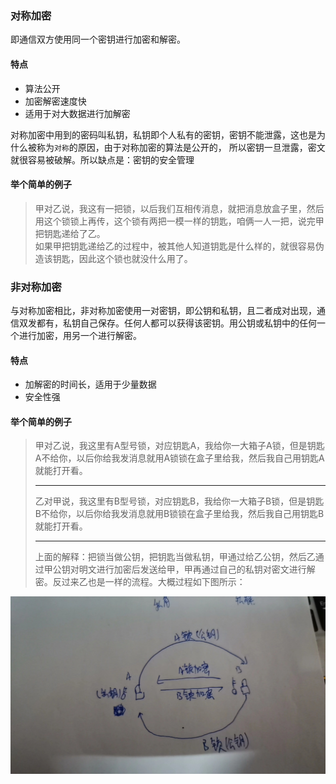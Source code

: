 ### 对称加密
即通信双方使用同一个密钥进行加密和解密。
#### 特点
- 算法公开
- 加密解密速度快
- 适用于对大数据进行加解密

对称加密中用到的密码叫私钥，私钥即个人私有的密钥，密钥不能泄露，这也是为什么被称为`对称`的原因，由于对称加密的算法是公开的，
所以密钥一旦泄露，密文就很容易被破解。所以缺点是：密钥的安全管理

#### 举个简单的例子
> 甲对乙说，我这有一把锁，以后我们互相传消息，就把消息放盒子里，然后用这个锁锁上再传，这个锁有两把一模一样的钥匙，咱俩一人一把，说完甲把钥匙递给了乙。<br>
> 如果甲把钥匙递给乙的过程中，被其他人知道钥匙是什么样的，就很容易伪造该钥匙，因此这个锁也就没什么用了。

### 非对称加密
与对称加密相比，非对称加密使用一对密钥，即公钥和私钥，且二者成对出现，通信双发都有，私钥自己保存。任何人都可以获得该密钥。用公钥或私钥中的任何一个进行加密，用另一个进行解密。

#### 特点
- 加解密的时间长，适用于少量数据
- 安全性强

#### 举个简单的例子
> 甲对乙说，我这里有A型号锁，对应钥匙A，我给你一大箱子A锁，但是钥匙A不给你，以后你给我发消息就用A锁锁在盒子里给我，然后我自己用钥匙A就能打开看。<hr>
> 乙对甲说，我这里有B型号锁，对应钥匙B，我给你一大箱子B锁，但是钥匙B不给你，以后你给我发消息就用B锁锁在盒子里给我，然后我自己用钥匙B就能打开看。<hr>
> 上面的解释：把锁当做公钥，把钥匙当做私钥，甲通过给乙公钥，然后乙通过甲公钥对明文进行加密后发送给甲，甲再通过自己的私钥对密文进行解密。反过来乙也是一样的流程。大概过程如下图所示：

![](%E9%9D%9E%E5%AF%B9%E7%A7%B0%E5%8A%A0%E5%AF%86%E7%9A%84%E8%BF%87%E7%A8%8B.jpg)